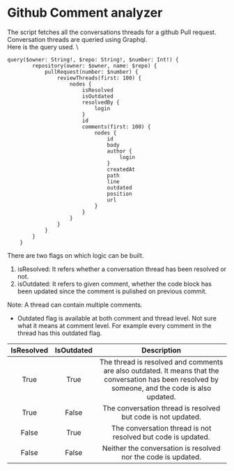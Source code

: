 # Github Comment analyzer
The script fetches all the conversations threads for a github Pull request. 
Conversation threads are queried using Graphql.\
Here is the query used. \
```
query($owner: String!, $repo: String!, $number: Int!) {
        repository(owner: $owner, name: $repo) {
            pullRequest(number: $number) {
                reviewThreads(first: 100) {
                    nodes {
                        isResolved
                        isOutdated
                        resolvedBy {
                            login
                        }
                        id
                        comments(first: 100) {
                            nodes {
                                id
                                body
                                author {
                                    login
                                }
                                createdAt
                                path
                                line
                                outdated
                                position
                                url
                            }
                        }
                    }
                }
            }
        }
    }

```

There are two flags on which logic can be built.
1. isResolved: It refers whether a conversation thread has been resolved or not.
2. isOutdated: It refers to given comment, whether the code block has been updated since the comment is pulished on previous commit.

Note: A thread can contain multiple comments.
* Outdated flag is available at both comment and thread level. Not sure what it means at comment level. For example every comment in the thread has this outdated flag.


| IsResolved | IsOutdated |                                                                    Description                                                                    |
|:----------:|:----------:|:-------------------------------------------------------------------------------------------------------------------------------------------------:|
|    True    |    True    | The thread is resolved and comments are also outdated. It means that the conversation has been resolved by someone, and the code is also updated. |
|    True    |   False    |                                           The conversation thread is resolved but code is not updated.                                            |
|   False    |    True    |                                           The conversation thread is not resolved but code is updated.                                            |
|   False    |   False    |                                           Neither the conversation is resolved nor the code is updated.                                           |